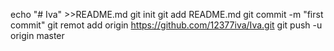 echo "# Iva" >>README.md
git init
git add README.md
git commit -m "first commit"
git remot add origin https://github.com/12377iva/Iva.git
git push -u origin master 
